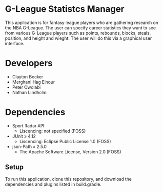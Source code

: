 # G-League Statistcs Manager
This application is for fantasy league players who are gathering research on the NBA G-League. The user can specify career statistics they want to see from various G-League players such as points, rebounds, blocks, steals, position, and height and wieght. The user will do this via a graphical user interface.

# Developers
* Clayton Becker 
* Merghani Hag Elnour 
* Peter Owolabi 
* Nathan Lindholm 

# Dependencies
* Sport Radar API
   * Liscencing: not specified (FOSS)
* JUnit » 4.12
   * Liscencing: Eclipse Public License 1.0 (FOSS)
* json-Path » 2.5.0
   * The Apache Software License, Version 2.0 (FOSS)

## Setup
To run this application, clone this repository, and download the dependencies and plugins listed in build.gradle.

